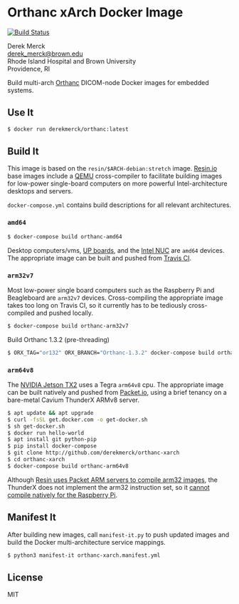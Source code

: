 Orthanc xArch Docker Image
==========================

[![Build Status](https://travis-ci.org/derekmerck/docker-orthanc-xarch.svg?branch=master)](https://travis-ci.org/derekmerck/docker-orthanc-xarch)

Derek Merck  
<derek_merck@brown.edu>  
Rhode Island Hospital and Brown University  
Providence, RI  

Build multi-arch [Orthanc](https://www.orthanc-server.com) DICOM-node Docker images for embedded systems.


Use It
----------------------

```bash
$ docker run derekmerck/orthanc:latest
```


Build It
--------------

This image is based on the `resin/$ARCH-debian:stretch` image.  [Resin.io][] base images include a [QEMU][] cross-compiler to facilitate building images for low-power single-board computers on more powerful Intel-architecture desktops and servers.

`docker-compose.yml` contains build descriptions for all relevant architectures.

[Resin.io]: http://resin.io
[QEMU]: https://www.qemu.org


### `amd64`

```bash
$ docker-compose build orthanc-amd64
```

Desktop computers/vms, [UP boards][], and the [Intel NUC][] are `amd64` devices.  The appropriate image can be built and pushed from [Travis CI][].

[UP boards]: http://www.up-board.org/upcore/
[Intel NUC]: https://www.intel.com/content/www/us/en/products/boards-kits/nuc.html
[Travis CI]: https://travis-ci.org


### `arm32v7`

Most low-power single board computers such as the Raspberry Pi and Beagleboard are `arm32v7` devices.  Cross-compiling the appropriate image takes too long on Travis CI, so it currently has to be tediously cross-compiled and pushed locally.

```bash
$ docker-compose build orthanc-arm32v7
```

Build Orthanc 1.3.2 (pre-threading)

```bash
$ ORX_TAG="or132" ORX_BRANCH="Orthanc-1.3.2" docker-compose build orthanc-arm32v7
```

[Raspberry Pi]: https://www.raspberrypi.org
[Beagleboard]: https://beagleboard.org


### `arm64v8`
 
The [NVIDIA Jetson TX2][] uses a Tegra `arm64v8` cpu.  The appropriate image can be built natively and pushed from [Packet.io][], using a brief tenancy on a bare-metal Cavium ThunderX ARMv8 server.

```bash
$ apt update && apt upgrade
$ curl -fsSL get.docker.com -o get-docker.sh
$ sh get-docker.sh 
$ docker run hello-world
$ apt install git python-pip
$ pip install docker-compose
$ git clone http://github.com/derekmerck/orthanc-xarch
$ cd orthanc-xarch
$ docker-compose build orthanc-arm64v8
```

Although [Resin uses Packet ARM servers to compile arm32 images][resin-on-packet], the ThunderX does not implement the arm32 instruction set, so it [cannot compile natively for the Raspberry Pi][no-arm32].

[NVIDIA Jetson TX2]: https://developer.nvidia.com/embedded/buy/jetson-tx2
[Packet.io]: https://packet.io
[resin-on-packet]: https://resin.io/blog/docker-builds-on-arm-servers-youre-not-crazy-your-builds-really-are-5x-faster/
[no-arm32]: https://gitlab.com/gitlab-org/omnibus-gitlab/issues/2544


Manifest It
----------------

After building new images, call `manifest-it.py` to push updated images and build the Docker
multi-architecture service mappings.

```bash
$ python3 manifest-it orthanc-xarch.manifest.yml
```


License
-------

MIT
